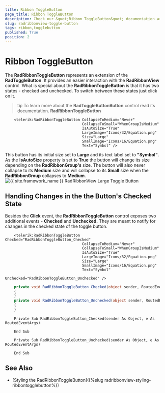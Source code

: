 ```yaml
---
title: Ribbon ToggleButton
page_title: Ribbon ToggleButton
description: Check our &quot;Ribbon ToggleButton&quot; documentation article for the RadRibbonView {{ site.framework_name }} control.
slug: radribbonview-toggle-button
tags: ribbon,togglebutton
published: True
position: 2
---
```


# Ribbon ToggleButton

The __RadRibbonToggleButton__ represents an extension of the __RadToggleButton__. It provides an easier interaction with the __RadRibbonView__ control. What is special about the __RadRibbonToggleButton__ is that it has two states - checked and unchecked. To switch between these states just click on it.

>tip To learn more about the __RadToggleButtonButton__ control read its documentation. __RadRibbonToggleButton__


```XAML
	<telerik:RadRibbonToggleButton CollapseToMedium="Never"
	                               CollapseToSmall="WhenGroupIsMedium"
	                               IsAutoSize="True"
	                               LargeImage="Icons/32/Equation.png"
	                               Size="Large"
	                               SmallImage="Icons/16/Equation.png"
	                               Text="Symbol" />
```

This button has its initial size set to __Large__ and its text label set to __"Symbol"__. As the __IsAutoSize__ property is set to __True__ the button will change its size depending on the __RadRibbonGroup's__ size. The button will also never collapse to its __Medium__ size and will collapse to its __Small__ size when the __RadRibbonGroup__ collapses to __Medium__.
![{{ site.framework_name }} RadRibbonView Large Toggle Button](images/RibbonView_Buttons_ToggleButton.png)

## Handling Changes in the the Button's Checked State

Besides the __Click__ event, the __RadRibbonToggleButton__ control exposes two additional events - __Checked__ and __Unchecked.__ They are meant to notify for changes in the checked state of the toggle button.


```XAML
	<telerik:RadRibbonToggleButton Checked="RadRibbonToggleButton_Checked"
	                               CollapseToMedium="Never"
	                               CollapseToSmall="WhenGroupIsMedium"
	                               IsAutoSize="True"
	                               LargeImage="Icons/32/Equation.png"
	                               Size="Large"
	                               SmallImage="Icons/16/Equation.png"
	                               Text="Symbol"
	                               Unchecked="RadRibbonToggleButton_Unchecked" />
```


```C#
	private void RadRibbonToggleButton_Checked(object sender, RoutedEventArgs e)
	{
	}
	private void RadRibbonToggleButton_Unchecked(object sender, RoutedEventArgs e)
	{
	}
```




```VB.NET
	Private Sub RadRibbonToggleButton_Checked(sender As Object, e As RoutedEventArgs)
	
	End Sub
	
	Private Sub RadRibbonToggleButton_Unchecked(sender As Object, e As RoutedEventArgs)
	
	End Sub
```

## See Also
 * [Styling the RadRibbonToggleButton]({%slug radribbonview-styling-ribbontogglebutton%})